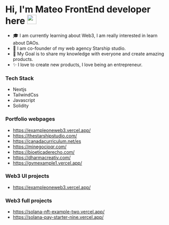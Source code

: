 # Hi, I'm Mateo FrontEnd developer here <img src="https://github.com/TheDudeThatCode/TheDudeThatCode/blob/master/Assets/Hi.gif" width="29px">


   - 🎓 I am currently learning about Web3, I am really interested in learn about DAOs.
   - 🔭 I am co-founder of my web agency Starship studio.
   - 🎯 My Goal is to share my knowledge with everyone and create amazing products.
   - ✨ I love to create new products, I love being an entrepreneur.

### Tech Stack
  - Nextjs
  - TailwindCss
  - Javascript
  - Solidity

### Portfolio webpages
  - https://exampleoneweb3.vercel.app/
  - https://thestarshipstudio.com/
  - https://canadacurriculum.net/es
  - https://minegocioqr.com/
  - https://bioeticaderecho.com/
  - https://dharmacreativ.com/
  - https://gymexample1.vercel.app/

### Web3 UI projects
 - https://exampleoneweb3.vercel.app/

### Web3 full projects
  - https://solana-nft-example-two.vercel.app/
  - https://solana-pay-starter-nine.vercel.app/





<!--
**m121/m121** is a ✨ _special_ ✨ repository because its `README.md` (this file) appears on your GitHub profile.

Here are some ideas to get you started:

- 🔭 I’m currently working on ...
- 🌱 I’m currently learning ...
- 👯 I’m looking to collaborate on ...
- 🤔 I’m looking for help with ...
- 💬 Ask me about ...
- 📫 How to reach me: ...
- 😄 Pronouns: ...
- ⚡ Fun fact: ...
-->
